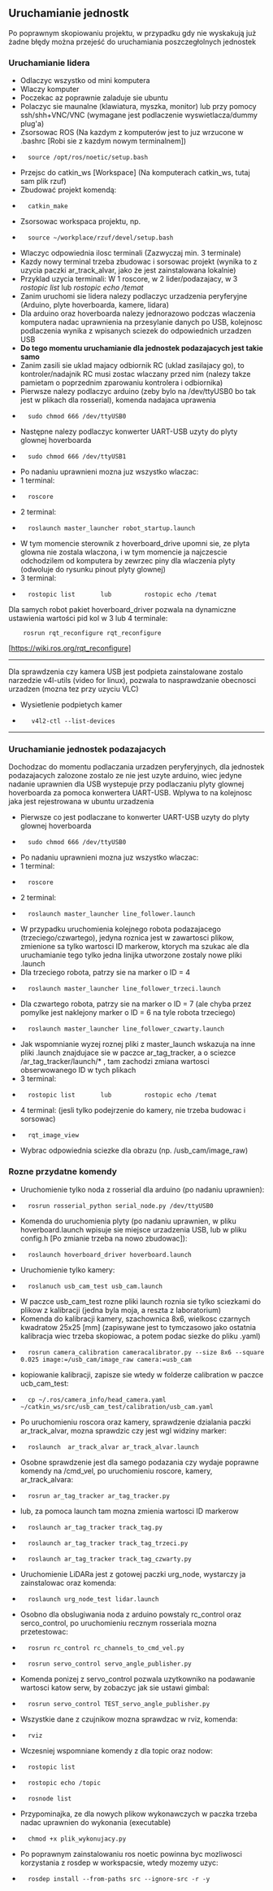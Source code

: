 ## Uruchamianie jednostk
Po poprawnym skopiowaniu projektu, w przypadku gdy nie wyskakują już żadne błędy można przejeść do uruchamiania poszczegłolnych jednostek

### Uruchamianie lidera

- Odlaczyc wszystko od mini komputera
- Wlaczy komputer
- Poczekac az poprawnie zaladuje sie ubuntu
- Polaczyc sie maunalne (klawiatura, myszka, monitor) lub przy pomocy ssh/shh+VNC/VNC (wymagane jest podlaczenie wyswietlacza/dummy plug'a)
- Zsorsowac ROS (Na kazdym z komputerów jest to juz wrzucone w .bashrc [Robi sie z kazdym nowym terminalnem])
-       source /opt/ros/noetic/setup.bash
- Przejsc do catkin_ws [Workspace] (Na komputerach catkin_ws, tutaj sam plik rzuf)
- Zbudować projekt komendą:
-       catkin_make
- Zsorsowac workspaca projektu, np.
-       source ~/workplace/rzuf/devel/setup.bash
- Wlaczyc odpowiednia ilosc terminali (Zazwyczaj min. 3 terminale)
- Kazdy nowy terminal trzeba zbudowac i sorsowac projekt (wynika to z uzycia paczki ar_track_alvar, jako że jest zainstalowana lokalnie)
- Przyklad uzycia terminali: W 1 roscore, w 2 lider/podazajacy, w 3 *rostopic list* lub *rostopic echo /temat*
- Zanim uruchomi sie lidera nalezy podlaczyc urzadzenia peryferyjne (Arduino, plyte hoverboarda, kamere, lidara)
- Dla arduino oraz hoverboarda nalezy jednorazowo podczas wlaczenia komputera nadac uprawnienia na przesylanie danych po USB, kolejnosc podlaczenia wynika z wpisanych sciezek do odpowiednich urzadzen USB
- **Do tego momentu uruchamianie dla jednostek podazajacych jest takie samo**
- Zanim zasili sie uklad majacy odbiornik RC (uklad zasilajacy go), to kontroler/nadajnik RC musi zostac wlaczany przed nim (nalezy takze pamietam o poprzednim zparowaniu kontrolera i odbiornika)
- Pierwsze nalezy podlaczyc arduino (zeby bylo na /dev/ttyUSB0 bo tak jest w plikach dla rosserial), komenda nadajaca uprawenia 
-       sudo chmod 666 /dev/ttyUSB0
- Następne nalezy podlaczyc konwerter UART-USB uzyty do plyty glownej hoverboarda
-       sudo chmod 666 /dev/ttyUSB1
- Po nadaniu uprawnieni mozna juz wszystko wlaczac:
- 1 terminal:
-       roscore
- 2 terminal:
-       roslaunch master_launcher robot_startup.launch
- W tym momencie sterownik z hoverboard_drive upomni sie, ze plyta glowna nie zostala wlaczona, i w tym momencie ja najczescie odchodzilem od komputera by zewrzec piny dla wlaczenia plyty (odwoluje do rysunku pinout plyty glownej)
- 3 terminal:
-       rostopic list       lub         rostopic echo /temat       

Dla samych robot pakiet hoverboard_driver pozwala na dynamiczne ustawienia wartości pid kol w 3 lub 4 terminale:

        rosrun rqt_reconfigure rqt_reconfigure

[https://wiki.ros.org/rqt_reconfigure]

---

Dla sprawdzenia czy kamera USB jest podpieta zainstalowane zostalo narzedzie v4l-utils (video for linux), pozwala to nasprawdzanie obecnosci urzadzen (mozna tez przy uzyciu VLC)
- Wysietlenie podpietych kamer
-        v4l2-ctl --list-devices

---

### Uruchamianie jednostek podazajacych

Dochodzac do momentu podlaczania urzadzen peryferyjnych, dla jednostek podazajacych zalozone zostalo ze nie jest uzyte arduino, wiec jedyne nadanie uprawnien dla USB wystepuje przy podlaczaniu plyty glownej hoverboarda za pomoca konwertera UART-USB. Wplywa to na kolejnosc jaka jest rejestrowana w ubuntu urzadzenia 
- Pierwsze co jest podlaczane to konwerter UART-USB uzyty do plyty glownej hoverboarda
-       sudo chmod 666 /dev/ttyUSB0
- Po nadaniu uprawnieni mozna juz wszystko wlaczac:
- 1 terminal:
-       roscore
- 2 terminal:
-       roslaunch master_launcher line_follower.launch
- W przypadku uruchomienia kolejnego robota podazajacego (trzeciego/czwartego), jedyna roznica jest w zawartosci plikow, zmienione sa tylko wartosci ID markerow, ktorych ma szukac ale dla uruchamianie tego tylko jedna linijka utworzone zostaly nowe pliki .launch
- Dla trzeciego robota, patrzy sie na marker o ID = 4
-       roslaunch master_launcher line_follower_trzeci.launch
- Dla czwartego robota, patrzy sie na marker o ID = 7 (ale chyba przez pomylke jest naklejony marker o ID = 6 na tyle robota trzeciego)
-       roslaunch master_launcher line_follower_czwarty.launch
- Jak wspomnianie wyzej roznej pliki z master_launch wskazuja na inne pliki .launch znajdujace sie w paczce ar_tag_tracker, a o sciezce /ar_tag_tracker/launch/* , tam zachodzi zmiana wartosci obserwowanego ID w tych plikach
- 3 terminal:
-       rostopic list       lub         rostopic echo /temat   
- 4 terminal: (jesli tylko podejrzenie do kamery, nie trzeba budowac i sorsowac)
-       rqt_image_view
- Wybrac odpowiednia sciezke dla obrazu (np. /usb_cam/image_raw)


### Rozne przydatne komendy

- Uruchomienie tylko noda z rosserial dla arduino (po nadaniu uprawnien):
-       rosrun rosserial_python serial_node.py /dev/ttyUSB0
- Komenda do uruchomienia plyty (po nadaniu uprawnien, w pliku hoverboard.launch wpisuje sie miejsce urzadzenia USB, lub w pliku config.h [Po zmianie trzeba na nowo zbudowac]):
-       roslaunch hoverboard_driver hoverboard.launch
- Uruchomienie tylko kamery:
-       roslanuch usb_cam_test usb_cam.launch
- W paczce usb_cam_test rozne pliki launch roznia sie tylko sciezkami do plikow z kalibracji (jedna byla moja, a reszta z laboratorium)
- Komenda do kalibracji kamery, szachownica 8x6, wielkosc czarnych kwadratow 25x25 [mm] (zapisywane jest to tymczasowo jako ostatnia kalibracja wiec trzeba skopiowac, a potem podac siezke do pliku .yaml)
-       rosrun camera_calibration cameracalibrator.py --size 8x6 --square 0.025 image:=/usb_cam/image_raw camera:=usb_cam
- kopiowanie kalibracji, zapisze sie wtedy w folderze calibration w paczce ucb_cam_test:
-       cp ~/.ros/camera_info/head_camera.yaml ~/catkin_ws/src/usb_cam_test/calibration/usb_cam.yaml
- Po uruchomieniu roscora oraz kamery, sprawdzenie dzialania paczki ar_track_alvar, mozna sprawdzic czy jest wgl widziny marker:
-       roslaunch  ar_track_alvar ar_track_alvar.launch
- Osobne sprawdzenie jest dla samego podazania czy wydaje poprawne komendy na /cmd_vel, po uruchomieniu roscore, kamery, ar_track_alvara:
-       rosrun ar_tag_tracker ar_tag_tracker.py
- lub, za pomoca launch tam mozna zmienia wartosci ID markerow
-       roslaunch ar_tag_tracker track_tag.py
-       roslaunch ar_tag_tracker track_tag_trzeci.py
-       roslaunch ar_tag_tracker track_tag_czwarty.py
- Uruchomienie LiDARa jest z gotowej paczki urg_node, wystarczy ja zainstalowac oraz komenda:
-       roslaunch urg_node_test lidar.launch
- Osobno dla obslugiwania noda z arduino powstaly rc_control oraz serco_control, po uruchomieniu recznym rosseriala mozna przetestowac:
-       rosrun rc_control rc_channels_to_cmd_vel.py
-       rosrun servo_control servo_angle_publisher.py
- Komenda ponizej z servo_control pozwala uzytkowniko na podawanie wartosci katow serw, by zobaczyc jak sie ustawi gimbal:
-       rosrun servo_control TEST_servo_angle_publisher.py
- Wszystkie dane z czujnikow mozna sprawdzac w rviz, komenda:
-       rviz
- Wczesniej wspomniane komendy z dla topic oraz nodow:
-       rostopic list
-       rostopic echo /topic
-       rosnode list
- Przypominajka, ze dla nowych plikow wykonawczych w paczka trzeba nadac uprawnien do wykonania (executable)
-       chmod +x plik_wykonujacy.py
- Po poprawnym zainstalowaniu ros noetic powinna byc mozliwosci korzystania z rosdep w workspacsie, wtedy mozemy uzyc:
-       rosdep install --from-paths src --ignore-src -r -y
